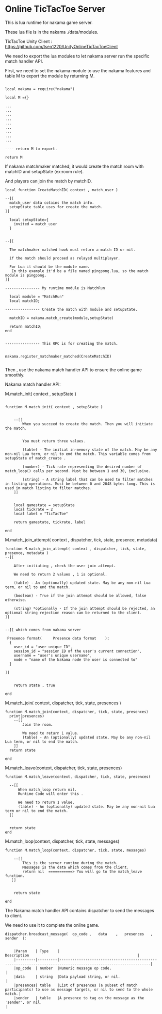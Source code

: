 # Online TicTacToe Server

This is lua runtime for nakama game server.

These lua file is in the nakama  ./data/modules.

TicTacToe Unity Client : https://github.com/tsen1220/UnityOnlineTicTacToeClient

We need to export the lua modules to let nakama server run the specific match handler API.

First, we need to set the nakama module to use the nakama features and table M to export the module by returning M.

```

local nakama = require("nakama")

local M ={}

...
...
...
...
...
...
...
...
...

---- return M to export.

return M

```

If nakama matchmaker matched, it would create the match room with matchID and setupState (ex:room rule).

And players can join the match by matchID.

```
local function CreateMatchID( context , match_user ) 
  
--[[
  match_user data cotains the match info.
  setupState table uses for create the match.
]]

  local setupState={
    invited = match_user
  }


--[[

  The matchmaker matched hook must return a match ID or nil.

  if the match should proceed as relayed multiplayer.

  For Lua it should be the module name.
   In this example it'd be a file named pingpong.lua, so the match module is pingpong.
]]

---------------- My runtime module is MatchRun

  local module = "MatchRun"
  local matchID;

---------------- Create the match with module and setupState.

  matchID = nakama.match_create(module,setupState)

  return matchID;
end


---------------- This RPC is for creating the match.


nakama.register_matchmaker_matched(CreateMatchID)


```



Then , use the nakama match handler API to ensure the online game smoothly.

Nakama match handler API:




M.match_init( context , setupState )

```

function M.match_init( context , setupState )


    --[[
        When you succeed to create the match. Then you will initiate the match. 


        You must return three values.
        
        (table) - The initial in-memory state of the match. May be any non-nil Lua term, or nil to end the match. This variable comes from setupState of match_create .
        
        (number) - Tick rate representing the desired number of match_loop() calls per second. Must be between 1 and 30, inclusive.
        
        (string) - A string label that can be used to filter matches in listing operations. Must be between 0 and 2048 bytes long. This is used in match listing to filter matches.
    ]]


    local gamestate = setupState
    local tickrate = 2
    local label = "TicTacToe"

    return gamestate, tickrate, label

end

```


M.match_join_attempt( context , dispatcher, tick, state, presence, metadata)

```
function M.match_join_attempt( context , dispatcher, tick, state, presence, metadata )
--[[

    After initiating , check the user join attempt.

    We need to return 2 values , 1 is optional.
    
    (table) - An (optionally) updated state. May be any non-nil Lua term, or nil to end the match.
    
    (boolean) - True if the join attempt should be allowed, false otherwise.
    
    (string) *optionally - If the join attempt should be rejected, an optional string rejection reason can be returned to the client.
]]


--[[ which comes from nakama server

 Presence format(     Presence data format    ):
  {
    user_id = "user unique ID",
    session_id = "session ID of the user's current connection",
    username = "user's unique username",
    node = "name of the Nakama node the user is connected to"
  }

]]


    return state , true

end

```

M.match_join( context, dispatcher, tick, state, presences )

```
function M.match_join(context, dispatcher, tick, state, presences)
  print(presences)
    --[[
        Join the room.

        We need to return 1 value.
        (table) - An (optionally) updated state. May be any non-nil Lua term, or nil to end the match.
    ]]    
  return state

end

```
  
M.match_leave(context, dispatcher, tick, state, presences)

```
function M.match_leave(context, dispatcher, tick, state, presences)

  --[[
      When match_loop return nil. 
      Runtime Code will enter this .
    
      We need to return 1 value.
      (table) - An (optionally) updated state. May be any non-nil Lua term or nil to end the match.
  ]]  


  return state
end
```

M.match_loop(context, dispatcher, tick, state, messages)

```
function M.match_loop(context, dispatcher, tick, state, messages)

    --[[
        This is the server runtime during the match.
        Messages is the data which comes from the client.
        return nil  ===========> You will go to the match_leave function. 
   ]] 


    return state

end
```


The Nakama match handler API contains dispatcher to send the messages to client.

We need to use it to complete the online game.


```
dispatcher.broadcast_message(  op_code ,   data    ,   presences   ,   sender  ):


    |Param    |	Type	|                                                   Description                                                  |
    |---------|---------|----------------------------------------------------------------------------------------------------------------|
    |op_code  |	number	|Numeric message op code.                                                                                        |
    |data     |	string	|Data payload string, or nil.                                                                                    |
    |presences|	table	|List of presences (a subset of match participants) to use as message targets, or nil to send to the whole match.|
    |sender   |	table	|A presence to tag on the message as the 'sender', or nil.                                                       |
```
